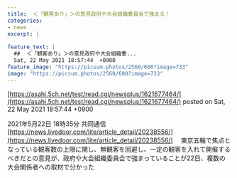```yaml
---
title:  ＜「観客あり」＞の意見政府や大会組織委員会で強まる！  
categories:
- news
excerpt: |
  
feature_text: |
  ##  ＜「観客あり」＞の意見政府や大会組織委...
  Sat, 22 May 2021 18:57:44  +0900
feature_image: "https://picsum.photos/2560/600?image=733"
image: "https://picsum.photos/2560/600?image=733"
---
```


[https://asahi.5ch.net/test/read.cgi/newsplus/1621677464/](https://asahi.5ch.net/test/read.cgi/newsplus/1621677464/)
posted on Sat, 22 May 2021 18:57:44  +0900

<!--more-->

2021年5月22日 18時35分 共同通信 [https://news.livedoor.com/lite/article_detail/20238556/](https://news.livedoor.com/lite/article_detail/20238556/) 　東京五輪で焦点となっている観客数の上限に関し、無観客を回避し、一定の観客を入れて開催するべきだとの意見が、政府や大会組織委員会で強まっていることが22日、複数の大会関係者への取材で分かった
